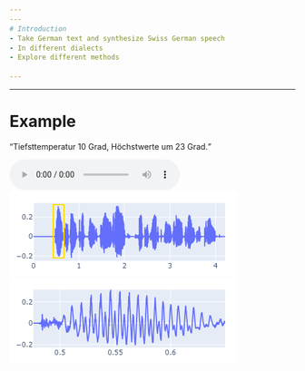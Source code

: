 ```yaml
---
---
# Introduction
- Take German text and synthesize Swiss German speech
- In different dialects
- Explore different methods

---
```

---
# Example
<q>Tiefsttemperatur 10 Grad, Höchstwerte um 23 Grad.</q>

<div class="mx-auto my-10">
    <audio
        controls
        src="audios/gt_SwissDial-1830.wav">
    </audio>
</div>

<div class="flex gap-2 mx-auto" v-click>
  <img src="/imgs/wav.png"/>
  <img src="/imgs/wav_zommed_in.png"/>
</div>